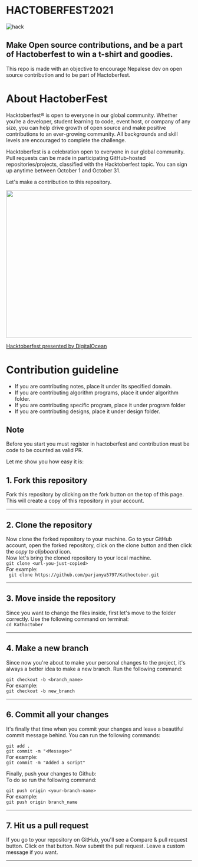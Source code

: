 # HACTOBERFEST2021

![hack](https://res.cloudinary.com/practicaldev/image/fetch/s--O2T44XS---/c_imagga_scale,f_auto,fl_progressive,h_420,q_auto,w_1000/https://dev-to-uploads.s3.amazonaws.com/uploads/articles/d28trg1gk39cxe8iulbb.png)

## Make Open source contributions, and be a part of Hactoberfest to win a t-shirt and goodies.

This repo is made with an objective to encourage Nepalese dev on open source contribution and to be part of Hactoberfest.

# About HactoberFest

Hacktoberfest® is open to everyone in our global community. Whether you’re a developer, student learning to code, event host, or company of any size, you can help drive growth of open source and make positive contributions to an ever-growing community. All backgrounds and skill levels are encouraged to complete the challenge.

Hacktoberfest is a celebration open to everyone in our global community.
Pull requests can be made in participating GitHub-hosted repositories/projects, classified with the Hacktoberfest topic.
You can sign up anytime between October 1 and October 31.

Let's make a contribution to this repository.

<p><a href="https://hacktoberfest.digitalocean.com?wvideo=rrnq2hxoso"><img src="https://github.com/pratiksh404/nepactober/blob/main/guide_video.jpg" width="800" height="600" style="width: 800px; height: 400px;"></a></p><p><a href="https://hacktoberfest.digitalocean.com?wvideo=rrnq2hxoso">Hacktoberfest presented by DigitalOcean</a></p>

# Contribution guideline

- If you are contributing notes, place it under its specified domain.
- If you are contributing algorithm programs, place it under algorithm folder.
- If you are contributing specific program, place it under program folder
- If you are contributing designs, place it under design folder.

## Note

Before you start you must register in hactoberfest and contribution must be code to be counted as valid PR.

Let me show you how easy it is:

## 1. Fork this repository

Fork this repository by clicking on the fork button on the top of this page.
This will create a copy of this repository in your account.

---

## 2. Clone the repository

Now clone the forked repository to your machine. Go to your GitHub account, open the forked repository, click on the clone button and then click the _copy to clipboard_ icon.  
Now let's bring the cloned repository to your local machine.  
`git clone <url-you-just-copied>`  
For example:  
` git clone https://github.com/parjanya5797/Kathoctober.git`

---

## 3. Move inside the repository

Since you want to change the files inside, first let's move to the folder correctly. Use the following command on terminal:  
`cd Kathoctober`

---

## 4. Make a new branch

Since now you're about to make your personal changes to the project, it's always a better idea to make a new branch. Run the following command:

`git checkout -b <branch_name>`  
For example:  
`git checkout -b new_branch`

---

## 6. Commit all your changes

It's finally that time when you commit your changes and leave a beautiful commit message behind. You can run the following commands:

`git add .`  
`git commit -m "<Message>"`  
For example:  
`git commit -m "Added a script"`

Finally, push your changes to Github:  
To do so run the following command:

`git push origin <your-branch-name>`  
For example:  
`git push origin branch_name`

---

## 7. Hit us a pull request

If you go to your repository on GitHub, you'll see a Compare & pull request button. Click on that button.
Now submit the pull request. Leave a custom message if you want.

---

